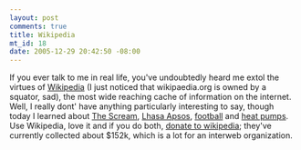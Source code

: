 ```yaml
--- 
layout: post
comments: true
title: Wikipedia
mt_id: 18
date: 2005-12-29 20:42:50 -08:00
---
```

If you ever talk to me in real life, you've undoubtedly heard me extol the virtues of <a href="http://en.wikipedia.org">Wikipedia</a> (I just noticed that wikipaedia.org is owned by a squator, sad), the most wide reaching cache of information on the internet.  Well, I really dont' have anything particularly interesting to say, though today I learned about <a href="http://en.wikipedia.org/wiki/The_Scream">The Scream</a>, <a href="http://en.wikipedia.org/wiki/Lhasa_Apso">Lhasa Apsos</a>, <a href="http://en.wikipedia.org/wiki/American_football">football</a> and <a href="http://en.wikipedia.org/wiki/Heat_pump">heat pumps</a>.  Use Wikipedia, love it and if you do both, <a href="http://wikimediafoundation.org/wiki/Wikimedia_needs_your_help">donate to wikipedia</a>; they've currently collected about $152k, which is a lot for an interweb organization.
